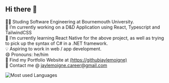 ## Hi there 👋

🧑‍🎓 Studing Software Engineering at Bournemouth University. <br>
🔭 I’m currently working on a D&D Application using React, Typescript and TailwindCSS <br>
🌱 I’m currently learning React Native for the above project, as well as trying to pick up the syntax of C# in a .NET framework. <br>
💡 Aspiring to work in web / app development. <br>
😄 Pronouns: he/him <br>
📝 Find my Portfolio Website at [(https://githubjaylemoigne)](https://jaylemoigne.github.io/portfolio-website/) <br>
📧 Contact me @ jaylemoigne.career@gmail.com

![Most used Languages](https://github-readme-stats.vercel.app/api/top-langs/?username=jaylemoigne&theme=tokyonight)
